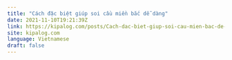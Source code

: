 ```yaml
---
title: "Cách đặc biệt giúp soi cầu miền bắc dễ dàng"
date: 2021-11-10T19:21:39Z
link: https://kipalog.com/posts/Cach-dac-biet-giup-soi-cau-mien-bac-de-dang?utm_medium=RSS&utm_source=news.12bit.vn
site: kipalog.com
language: Vietnamese
draft: false
---
```

